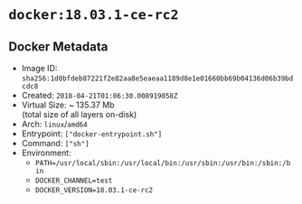 # `docker:18.03.1-ce-rc2`

## Docker Metadata

- Image ID: `sha256:1d0bfdeb87221f2e82aa8e5eaeaa1189d8e1e01660bb69b04136d06b39bdcdc8`
- Created: `2018-04-21T01:06:30.008919058Z`
- Virtual Size: ~ 135.37 Mb  
  (total size of all layers on-disk)
- Arch: `linux`/`amd64`
- Entrypoint: `["docker-entrypoint.sh"]`
- Command: `["sh"]`
- Environment:
  - `PATH=/usr/local/sbin:/usr/local/bin:/usr/sbin:/usr/bin:/sbin:/bin`
  - `DOCKER_CHANNEL=test`
  - `DOCKER_VERSION=18.03.1-ce-rc2`
